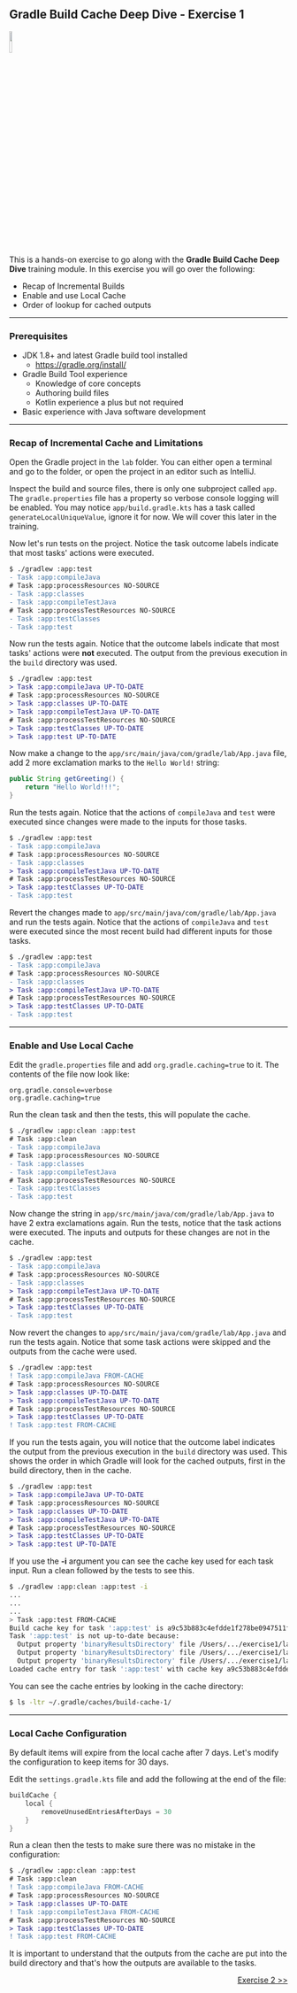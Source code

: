 ## Gradle Build Cache Deep Dive - Exercise 1

<p align="left">
<img width="10%" height="10%" src="https://user-images.githubusercontent.com/120980/174325546-8558160b-7f16-42cb-af0f-511849f22ebc.png">
</p>

This is a hands-on exercise to go along with the
**Gradle Build Cache Deep Dive** training module. In this exercise
you will go over the following:

* Recap of Incremental Builds
* Enable and use Local Cache
* Order of lookup for cached outputs

---
### Prerequisites

* JDK 1.8+ and latest Gradle build tool installed
  * https://gradle.org/install/
* Gradle Build Tool experience
    * Knowledge of core concepts
    * Authoring build files
    * Kotlin experience a plus but not required
* Basic experience with Java software development

---
### Recap of Incremental Cache and Limitations

Open the Gradle project in the `lab` folder. You can either open a terminal
and go to the folder, or open the project in an editor such as IntelliJ.

Inspect the build and source files, there is only one subproject called `app`.
The `gradle.properties` file has a property so verbose console logging will be
enabled. You may notice `app/build.gradle.kts` has a task called
`generateLocalUniqueValue`, ignore it for now. We will cover this later in the
training.

Now let's run tests on the project. Notice the task outcome labels indicate
that most tasks' actions were executed.

```diff
$ ./gradlew :app:test
- Task :app:compileJava
# Task :app:processResources NO-SOURCE
- Task :app:classes
- Task :app:compileTestJava
# Task :app:processTestResources NO-SOURCE
- Task :app:testClasses
- Task :app:test
```

Now run the tests again. Notice that the outcome labels indicate that most
tasks' actions were **not** executed. The output from the previous execution
in the `build` directory was used.

```diff
$ ./gradlew :app:test
> Task :app:compileJava UP-TO-DATE
# Task :app:processResources NO-SOURCE
> Task :app:classes UP-TO-DATE
> Task :app:compileTestJava UP-TO-DATE
# Task :app:processTestResources NO-SOURCE
> Task :app:testClasses UP-TO-DATE
> Task :app:test UP-TO-DATE
```

Now make a change to the `app/src/main/java/com/gradle/lab/App.java` file, add
2 more exclamation marks to the `Hello World!` string:

```java
public String getGreeting() {
    return "Hello World!!!";
}
```

Run the tests again. Notice that the actions of `compileJava` and `test` were
executed since changes were made to the inputs for those tasks.

```diff
$ ./gradlew :app:test
- Task :app:compileJava
# Task :app:processResources NO-SOURCE
- Task :app:classes
> Task :app:compileTestJava UP-TO-DATE
# Task :app:processTestResources NO-SOURCE
> Task :app:testClasses UP-TO-DATE
- Task :app:test
```

Revert the changes made to `app/src/main/java/com/gradle/lab/App.java` and
run the tests again. Notice that the actions of `compileJava` and `test` were
executed since the most recent build had different inputs for those tasks.

```diff
$ ./gradlew :app:test
- Task :app:compileJava
# Task :app:processResources NO-SOURCE
- Task :app:classes
> Task :app:compileTestJava UP-TO-DATE
# Task :app:processTestResources NO-SOURCE
> Task :app:testClasses UP-TO-DATE
- Task :app:test
```

---
### Enable and Use Local Cache

Edit the `gradle.properties` file and add `org.gradle.caching=true` to it. The
contents of the file now look like:

```properties
org.gradle.console=verbose
org.gradle.caching=true
```

Run the clean task and then the tests, this will populate the cache.

```diff
$ ./gradlew :app:clean :app:test
# Task :app:clean
- Task :app:compileJava
# Task :app:processResources NO-SOURCE
- Task :app:classes
- Task :app:compileTestJava
# Task :app:processTestResources NO-SOURCE
- Task :app:testClasses
- Task :app:test
```

Now change the string in `app/src/main/java/com/gradle/lab/App.java` to have 2
extra exclamations again. Run the tests, notice that the task actions were
executed. The inputs and outputs for these changes are not in the cache.

```diff
$ ./gradlew :app:test
- Task :app:compileJava
# Task :app:processResources NO-SOURCE
- Task :app:classes
> Task :app:compileTestJava UP-TO-DATE
# Task :app:processTestResources NO-SOURCE
> Task :app:testClasses UP-TO-DATE
- Task :app:test
```

Now revert the changes to `app/src/main/java/com/gradle/lab/App.java` and run
the tests again. Notice that some task actions were skipped and the outputs
from the cache were used.

```diff
$ ./gradlew :app:test
! Task :app:compileJava FROM-CACHE
# Task :app:processResources NO-SOURCE
> Task :app:classes UP-TO-DATE
> Task :app:compileTestJava UP-TO-DATE
# Task :app:processTestResources NO-SOURCE
> Task :app:testClasses UP-TO-DATE
! Task :app:test FROM-CACHE
```

If you run the tests again, you will notice that the outcome label indicates
the output from the previous execution in the `build` directory was used.
This shows the order in which Gradle will look for the cached outputs,
first in the build directory, then in the cache.

```diff
$ ./gradlew :app:test
> Task :app:compileJava UP-TO-DATE
# Task :app:processResources NO-SOURCE
> Task :app:classes UP-TO-DATE
> Task :app:compileTestJava UP-TO-DATE
# Task :app:processTestResources NO-SOURCE
> Task :app:testClasses UP-TO-DATE
> Task :app:test UP-TO-DATE
```

If you use the **-i** argument you can see the cache key used for each
task input. Run a clean followed by the tests to see this.

```bash
$ ./gradlew :app:clean :app:test -i
...
...
...
> Task :app:test FROM-CACHE
Build cache key for task ':app:test' is a9c53b883c4efdde1f278be0947511f7
Task ':app:test' is not up-to-date because:
  Output property 'binaryResultsDirectory' file /Users/.../exercise1/lab/app/build/test-results/test/binary has been removed.
  Output property 'binaryResultsDirectory' file /Users/.../exercise1/lab/app/build/test-results/test/binary/output.bin has been removed.
  Output property 'binaryResultsDirectory' file /Users/.../exercise1/lab/app/build/test-results/test/binary/output.bin.idx has been removed.
Loaded cache entry for task ':app:test' with cache key a9c53b883c4efdde1f278be0947511f7
```

You can see the cache entries by looking in the cache directory:

```bash
$ ls -ltr ~/.gradle/caches/build-cache-1/
```

---
### Local Cache Configuration

By default items will expire from the local cache after 7 days. Let's
modify the configuration to keep items for 30 days.

Edit the `settings.gradle.kts` file and add the following at the end of the
file:

```kotlin
buildCache {
    local {
        removeUnusedEntriesAfterDays = 30
    }
}
```

Run a clean then the tests to make sure there was no mistake in the configuration:

```diff
$ ./gradlew :app:clean :app:test
# Task :app:clean
! Task :app:compileJava FROM-CACHE
# Task :app:processResources NO-SOURCE
> Task :app:classes UP-TO-DATE
! Task :app:compileTestJava FROM-CACHE
# Task :app:processTestResources NO-SOURCE
> Task :app:testClasses UP-TO-DATE
! Task :app:test FROM-CACHE
```

It is important to understand that the outputs from the cache are put into
the build directory and that's how the outputs are available to the tasks.

<p align="right">
<a href="https://github.com/gradle/build-tool-training-exercises/tree/main/Gradle_Build_Cache_Deep_Dive/exercise2">Exercise 2 >></a>
</p>
